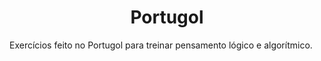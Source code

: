 <h1 align="center">Portugol</h1>
Exercícios feito no Portugol para treinar pensamento lógico e algorítmico.
